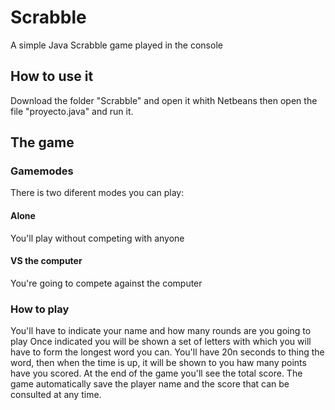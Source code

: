 # Scrabble
A simple Java Scrabble game played in the console

## How to use it
Download the folder "Scrabble" and open it whith Netbeans then open the file "proyecto.java" and run it.

## The game
### Gamemodes
There is two diferent modes you can play:

#### Alone
You'll play without competing with anyone
#### VS the computer
You're going to compete against the computer

### How to play
You'll have to indicate your name and how many rounds are you going to play
Once indicated you will be shown a set of letters with which you will have to form the longest word you can.
You'll have 20n seconds to thing the word, then when the time is up, it will be shown to you haw many points have you scored.
At the end of the game you'll see the total score.
The game automatically save the player name and the score that can be consulted at any time.
